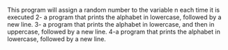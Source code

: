 This program will assign a random number to the variable n each time it is executed
2- a program that prints the alphabet in lowercase, followed by a new line.
3- a program that prints the alphabet in lowercase, and then in uppercase, followed by a new line.
4-a program that prints the alphabet in lowercase, followed by a new line.
